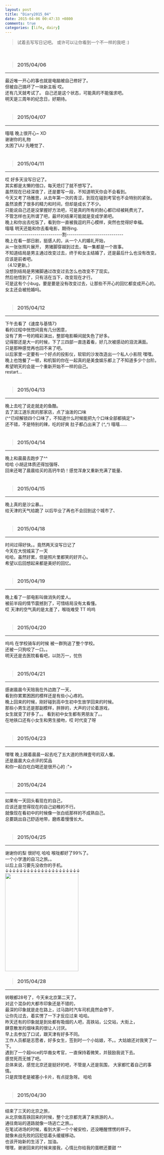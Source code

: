 ```yaml
---
layout: post
title: "Diary2015_04"
date: 2015-04-06 00:47:33 +0800
comments: true
categories: [life, dairy]
---
```


> 试着去写写日记吧。 或许可以让你看到一个不一样的我吧 :)    
<!--more-->
<br>   

>### 2015/04/06 ###
----------
最近唯一开心的事也就是电脑被自己修好了。     
但被自己搞坏了一块新主板 哎。    
还有几天就考试了。 自己还是这个状态，可能真的不能强求吧。    
明天是三周年的纪念日，好期待。   
<img class="lazy" 
data-original="/images/blog\150401_diary/board.jpg">        
<br> 

>### 2015/04/07 ###
----------
嘻嘻  晚上很开心~   XD   
谢谢你的礼物    
太困了UU 先睡觉了、   
<img class="lazy" 
data-original="/images/blog\150401_diary/hhh.jpg">        
<br> 

>### 2015/04/11 ###
----------
哎 好多天没写日记了。    
其实都是太懒的借口，每天熄灯了就不想写了。    
虽然现在已经深夜了，还是要写一段，不知道明天你会不会看到。    
今天又考了场雅思，从去年第一次的青涩，到现在碰到考官也不会特别的紧张。    
虽然浪费了很多的精力和时间，但却是成长了不少。    
只能说自己还是没掌握好方法吧，可是真的所有的耐心都已经被耗费光了。    
不管怎样也无所谓了吧，最坏的结果可能就是变成学弟吧。    
晚上和你出去吃饭了，看到你一直被我逗的开心模样，突然也觉得好幸福。    
嘻嘻 明天还能和你去看电影，期待ing.   
-----------------------------割-----------------------------    
晚上在看一部日剧，挺感人的，从一个人的婚礼开始，    
从一张张照片展开， 男猪脚穿越到过去，每一集都是一个故事。     
不知道结局是男主通过改变过去，终于和女主结婚了，还是最后什么也没有改变。     
应该是前者吧。    
（4.12更新。）    
没想到结局是男猪脚通过改变过去怎么也改变不了现实。     
然后他悟到了，只有活在当下，改变现在才行。     
可是这有个小bug，要是要是没有改变过去，让那些不开心的回忆都变成开心的。     
女主还会被抢婚吗。   
<img class="lazy" 
data-original="/images/blog\150401_diary/marriage.JPG">        
<br> 

>### 2015/04/12 ###
----------
下午去看了《速度与基情7》    
看的过程中恍惚间竟有几分困意，   
没有了男一号的精彩演出，整部电影瞬间就失色了好多。     
记得那还是大一的时候，下了三四部一直连着看，好几次被感动的泪流满面。    
只是那种感觉再也回不来了吧。     
以后家里一定要有一个好点的投影仪，软软的沙发改造出一个私人小影院 嘿嘿。    
晚上也饱餐了一顿，和机智的你在一起真的是美食娱乐都上了不知道多少个台阶。    
希望明天的会是一个重新开始不一样的自己。   
restart...   
<br> 

>### 2015/04/13 ###
----------
晚上去吃了说走就走的鱼酷。    
去了滨江道乐宾的那家店，点了油泼的口味   
(^^已经解锁四个口味了，不知道什么时候能把九个口味全部都搞定">        
还不错，不是特别的辣，吃的好爽 肚子都凸出来了 (*^_^*)     嘻嘻……    
<img class="lazy" 
data-original="/images/blog\150401_diary/fish.png">       
<br> 

>### 2015/04/14 ###
----------
晚上和晨晨去跑步了^^   
哈哈 小胡这体质还得加强呀、   
回来还喝了晨晨给买的高钙牛奶！感觉浑身又重新充满了能量、    
<img class="lazy" 
data-original="/images/blog\150401_diary/run.jpg">       
<br> 

>### 2015/04/15 ###
----------
晚上真的是沙尘暴。。    
给天津的天气给跪了 以后毕业了再也不会回到这个城市了、    
<img class="lazy" 
data-original="/images/blog\150401_diary/sandstorm.jpg">       
<br> 

>### 2015/04/18 ###
----------
时间过得好快。。竟然两天没写日记了     
今天在大悦城呆了一天   
哈哈，虽然好累，但是照片里都笑的好开心。     
希望以后回想起来都是美好的回忆。      
<img class="lazy" 
data-original="/images/blog\150401_diary/cute.png">       
<br> 


>### 2015/04/19 ###
----------
晚上看了一部电影叫做消失的爱人。    
被前半段的情节震撼到了，可惜结局没有太看懂。     
哎 天津的空气真的是太差了，喉咙难受 TT 呜呜     
<img class="lazy" 
data-original="/images/blog\150401_diary/gonegirl.JPG">       
<br> 

>### 2015/04/20 ###
----------
呜呜 在学校骑车的时候 被一群狗追了整个学校。    
还被一只狗咬了一口。。    
明天还是去医院看看吧，以防万一，忧伤     
<br> 

>### 2015/04/21 ###
----------
感谢晨晨今天陪我在外边跑了一天，    
看到你累累困困的模样还是有些小心疼的。   
晚上回来的时候，刚好碰到高中生初中生放学回来的时候。    
那些小男生还是那副模样，胖胖的，大声的讨论着游戏，    
女生就变了好多了。。 看到初中女生都有男朋友了。。    
在地铁口还有小女生和男生接吻，哎  时代变了呀    
<img class="lazy" 
data-original="/images/blog\150401_diary/nap.jpg">       
<br> 

>### 2015/04/23 ###
----------
嘿嘿 晚上跟着晨晨一起去吃了五大道的热辣壹号的双人餐。    
还是晨晨大众点评的奖品     
和你一起白吃白喝还是很开心的 :">        
<img class="lazy" 
data-original="/images/blog\150401_diary/hot.JPG">       
<br> 

>### 2015/04/24 ###
----------
如果有一天回头看现在的自己，    
应该还是觉得现在的自己幼稚的不行。   
就像现在看初中的时候像一张白纸那样的不成熟自己。    
总要跳出自己舒适地带，磨练着慢慢长大。    
<img class="lazy" 
data-original="/images/blog\150401_diary/hot1.JPG">       
<br> 


>### 2015/04/25 ###
----------
谢谢你的梨 很好吃 哈哈  喉咙都好了99%了。    
一个小学渣的自习之旅。。     
以后上自习要先没收你的手机。    
↓↓↓↓↓↓↓↓↓↓↓↓↓↓↓↓↓↓↓↓↓     
<img src="/images/blog\150401_diary/night/study_480.gif" width="240" height="320" border="0">
<br> 

>### 2015/04/28 ###
----------
转眼都28号了，今天来北京第二天了。   
对这个混杂的大都市印象还是不错的，    
最深的印象就是走在路上，过马路时汽车司机竟然会停下，   
让你先过去，着实愣了一下才反应过来 哈哈。    
昨天还有的印象就是到处都有吸烟的人吧，高铁站，公交站，大街上，   
肆意散发的烟味真的很让人讨厌。   
早上去参加了口试，跟天津有好多不同。   
工作人员都是志愿者，好多女生，签到时一个小姑娘，不。。大姑娘还对我笑了一下。   
遇到了一个超nice的华裔女考官，一直保持着微笑，并鼓励我说下去。    
感觉死而无憾了吧。    
总体来说，感觉北京还是挺好的吧，不管是人还是氛围， 大家都忙着自己的事情。     
只是宾馆老是被塞小卡片，有点捉急呀。 哈哈      
<br> 

>### 2015/04/30 ###
----------
结束了三天的北京之旅，   
从北京做高铁回来的时候，整个北京都充满了来旅游的人，   
通往南站的道路就像一场逃亡之旅。。    
在笔试进场的时候，看到大家一个个被安检，还没睡醒愣愣的样子。   
就像未战先败的囚犯低着头缓缓移动。    
也该开始新的生活了，加油。   
嘿嘿，谢谢回来的时候来接我，心情比你给我的蛋糕还要甜 ^^    
<img class="lazy" 
data-original="/images/blog\150401_diary/butter.jpg">       
<br> 

